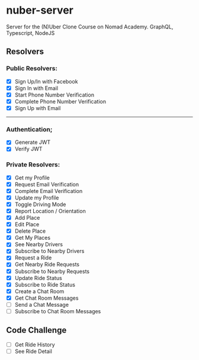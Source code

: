 # nuber-server

Server for the (N)Uber Clone Course on Nomad Academy. GraphQL, Typescript, NodeJS

## Resolvers

### Public Resolvers:

- [x] Sign Up/In with Facebook
- [x] Sign In with Email
- [x] Start Phone Number Verification
- [x] Complete Phone Number Verification
- [x] Sign Up with Email

---

### Authentication;

- [x] Generate JWT
- [x] Verify JWT

### Private Resolvers:

- [x] Get my Profile
- [x] Request Email Verification
- [x] Complete Email Verification
- [x] Update my Profile
- [x] Toggle Driving Mode
- [x] Report Location / Orientation
- [x] Add Place
- [x] Edit Place
- [x] Delete Place
- [x] Get My Places
- [x] See Nearby Drivers
- [x] Subscribe to Nearby Drivers
- [x] Request a Ride
- [x] Get Nearby Ride Requests
- [x] Subscribe to Nearby Requests
- [x] Update Ride Status
- [x] Subscribe to Ride Status
- [x] Create a Chat Room
- [x] Get Chat Room Messages
- [ ] Send a Chat Message
- [ ] Subscribe to Chat Room Messages

## Code Challenge

- [ ] Get Ride History
- [ ] See Ride Detail

